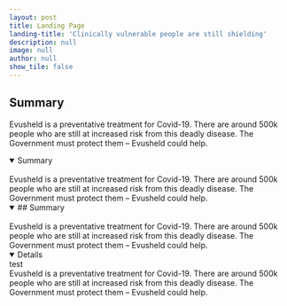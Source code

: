```yaml
---
layout: post
title: Landing Page
landing-title: 'Clinically vulnerable people are still shielding'
description: null
image: null
author: null
show_tile: false
---
```


## Summary
Evusheld is a preventative treatment for Covid-19. There are around 500k people who are still at increased risk from this deadly disease. The Government must protect them – Evusheld could help.

<details open>
<summary>Summary</summary>
<br>
Evusheld is a preventative treatment for Covid-19. There are around 500k people who are still at increased risk from this deadly disease. The Government must protect them – Evusheld could help.
</details>

<details open>
<summary>## Summary</summary>
<br>
Evusheld is a preventative treatment for Covid-19. There are around 500k people who are still at increased risk from this deadly disease. The Government must protect them – Evusheld could help.
</details>

<details open>
<test>test</test>
<br>
Evusheld is a preventative treatment for Covid-19. There are around 500k people who are still at increased risk from this deadly disease. The Government must protect them – Evusheld could help.
</details>
